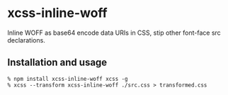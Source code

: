 # xcss-inline-woff

Inline WOFF as base64 encode data URIs in CSS, stip other font-face src
declarations.

## Installation and usage

    % npm install xcss-inline-woff xcss -g
    % xcss --transform xcss-inline-woff ./src.css > transformed.css
